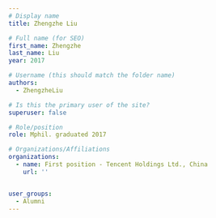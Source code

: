 ```yaml
---
# Display name
title: Zhengzhe Liu

# Full name (for SEO)
first_name: Zhengzhe
last_name: Liu
year: 2017

# Username (this should match the folder name)
authors:
  - ZhengzheLiu

# Is this the primary user of the site?
superuser: false

# Role/position
role: Mphil. graduated 2017

# Organizations/Affiliations
organizations:
  - name: First position - Tencent Holdings Ltd., China
    url: ''


user_groups:
  - Alumni
---
```


